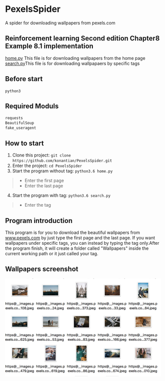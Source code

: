 # PexelsSpider
A spider for downloading wallpapers from pexels.com

## Reinforcement learning Second edition Chapter8 Example 8.1 implementation
[home.py](https://github.com/konantian/PexelsSpider/blob/master/home.py) This file is for downloading wallpapers from the home page<br />
[search.py](https://github.com/konantian/PexelsSpider/blob/master/search.py)This file is for downloading wallpapaers by specific tags<br />

Before start
------------
```
python3
```

Required Moduls 
------------
```
requests
BeautifulSoup
fake_useragent
```

How to start
------------
1. Clone this project: `git clone https://github.com/konantian/PexelsSpider.git`
2. Enter the project: `cd PexelsSpider`
3. Start the program without tag: `python3.6 home.py`
> * Enter the first page
> * Enter the last page
4.  Start the program with tag:  `python3.6 search.py`
> * Enter the tag

## Program introduction
This program is for you to download the beautiful wallpapers from www.pexels.com by just type the first page and the last page. If you want wallpapers under specific tags, you can instead by typing the tag only.After the program finish, it will create a folder called "Wallpapers" inside the current working path or it just called your tag.

## Wallpapers screenshot
![alt text](https://github.com/konantian/PexelsSpider/blob/master/screenshot.png)
